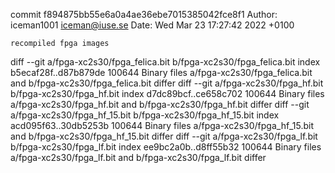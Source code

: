 commit f894875bb55e6a0a4ae36ebe7015385042fce8f1
Author: iceman1001 <iceman@iuse.se>
Date:   Wed Mar 23 17:27:42 2022 +0100

    recompiled fpga images

diff --git a/fpga-xc2s30/fpga_felica.bit b/fpga-xc2s30/fpga_felica.bit
index b5ecaf28f..d87b879de 100644
Binary files a/fpga-xc2s30/fpga_felica.bit and b/fpga-xc2s30/fpga_felica.bit differ
diff --git a/fpga-xc2s30/fpga_hf.bit b/fpga-xc2s30/fpga_hf.bit
index d7dc89bcf..ce658c702 100644
Binary files a/fpga-xc2s30/fpga_hf.bit and b/fpga-xc2s30/fpga_hf.bit differ
diff --git a/fpga-xc2s30/fpga_hf_15.bit b/fpga-xc2s30/fpga_hf_15.bit
index acd095f63..30db5253b 100644
Binary files a/fpga-xc2s30/fpga_hf_15.bit and b/fpga-xc2s30/fpga_hf_15.bit differ
diff --git a/fpga-xc2s30/fpga_lf.bit b/fpga-xc2s30/fpga_lf.bit
index ee9bc2a0b..d8ff55b32 100644
Binary files a/fpga-xc2s30/fpga_lf.bit and b/fpga-xc2s30/fpga_lf.bit differ
